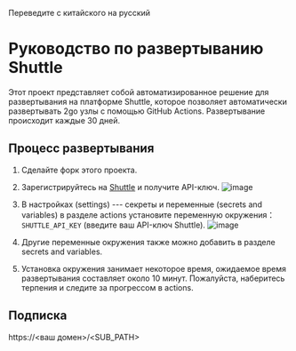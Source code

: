 Переведите с китайского на русский

# Руководство по развертыванию Shuttle

Этот проект представляет собой автоматизированное решение для развертывания на платформе Shuttle, которое позволяет автоматически развертывать 2go узлы с помощью GitHub Actions. Развертывание происходит каждые 30 дней.

## Процесс развертывания
1. Сделайте форк этого проекта.
2. Зарегистрируйтесь на [Shuttle](https://www.shuttle.rs/) и получите API-ключ.
![image](https://github.com/user-attachments/assets/68bf5dc6-8884-4ba6-b88b-b47b66878092)

3. В настройках (settings) --- секреты и переменные (secrets and variables) в разделе actions установите переменную окружения：`SHUTTLE_API_KEY` (введите ваш API-ключ Shuttle).
![image](https://github.com/user-attachments/assets/d67ab79b-8d1d-437e-8c6b-786163e197a2)

4. Другие переменные окружения также можно добавить в разделе secrets and variables.
5. Установка окружения занимает некоторое время, ожидаемое время развертывания составляет около 10 минут. Пожалуйста, наберитесь терпения и следите за прогрессом в actions.
## Подписка
https://<ваш домен>/<SUB_PATH>
